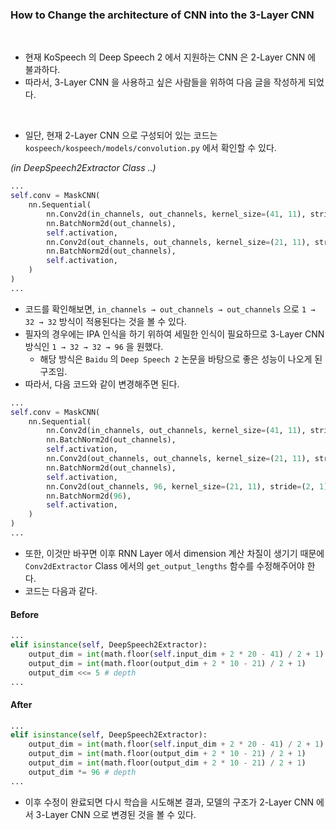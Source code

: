 ### How to Change the architecture of CNN into the 3-Layer CNN

<br/>

- 현재 KoSpeech 의 Deep Speech 2 에서 지원하는 CNN 은 2-Layer CNN 에 불과하다.
- 따라서, 3-Layer CNN 을 사용하고 싶은 사람들을 위하여 다음 글을 작성하게 되었다.

<br/>

- 일단, 현재 2-Layer CNN 으로 구성되어 있는 코드는 `kospeech/kospeech/models/convolution.py` 에서 확인할 수 있다.

*(in DeepSpeech2Extractor Class ..)*
```python
...
self.conv = MaskCNN(
    nn.Sequential(
        nn.Conv2d(in_channels, out_channels, kernel_size=(41, 11), stride=(2, 2), padding=(20, 5), bias=False),
        nn.BatchNorm2d(out_channels),
        self.activation,
        nn.Conv2d(out_channels, out_channels, kernel_size=(21, 11), stride=(2, 1), padding=(10, 5), bias=False),
        nn.BatchNorm2d(out_channels),
        self.activation,
    )
)
...
```

- 코드를 확인해보면, `in_channels → out_channels → out_channels` 으로 `1 → 32 → 32` 방식이 적용된다는 것을 볼 수 있다.
- 필자의 경우에는 IPA 인식을 하기 위하여 세밀한 인식이 필요하므로 3-Layer CNN 방식인 `1 → 32 → 32 → 96` 을 원했다.
  - 해당 방식은 `Baidu` 의 `Deep Speech 2` 논문을 바탕으로 좋은 성능이 나오게 된 구조임.
- 따라서, 다음 코드와 같이 변경해주면 된다.

```python
...
self.conv = MaskCNN(
    nn.Sequential(
        nn.Conv2d(in_channels, out_channels, kernel_size=(41, 11), stride=(2, 2), padding=(20, 5), bias=False),
        nn.BatchNorm2d(out_channels),
        self.activation,
        nn.Conv2d(out_channels, out_channels, kernel_size=(21, 11), stride=(2, 1), padding=(10, 5), bias=False),
        nn.BatchNorm2d(out_channels),
        self.activation,
        nn.Conv2d(out_channels, 96, kernel_size=(21, 11), stride=(2, 1), padding=(10, 5), bias=False),
        nn.BatchNorm2d(96),
        self.activation,
    )
)
...
```

- 또한, 이것만 바꾸면 이후 RNN Layer 에서 dimension 계산 차질이 생기기 때문에 `Conv2dExtractor` Class 에서의 `get_output_lengths` 함수를 수정해주어야 한다.
- 코드는 다음과 같다.

#### Before
```python
...
elif isinstance(self, DeepSpeech2Extractor):
    output_dim = int(math.floor(self.input_dim + 2 * 20 - 41) / 2 + 1)
    output_dim = int(math.floor(output_dim + 2 * 10 - 21) / 2 + 1)
    output_dim <<= 5 # depth
...
```

#### After
```python
...
elif isinstance(self, DeepSpeech2Extractor):
    output_dim = int(math.floor(self.input_dim + 2 * 20 - 41) / 2 + 1)
    output_dim = int(math.floor(output_dim + 2 * 10 - 21) / 2 + 1)
    output_dim = int(math.floor(output_dim + 2 * 10 - 21) / 2 + 1)
    output_dim *= 96 # depth
...
```

- 이후 수정이 완료되면 다시 학습을 시도해본 결과, 모델의 구조가 2-Layer CNN 에서 3-Layer CNN 으로 변경된 것을 볼 수 있다.
